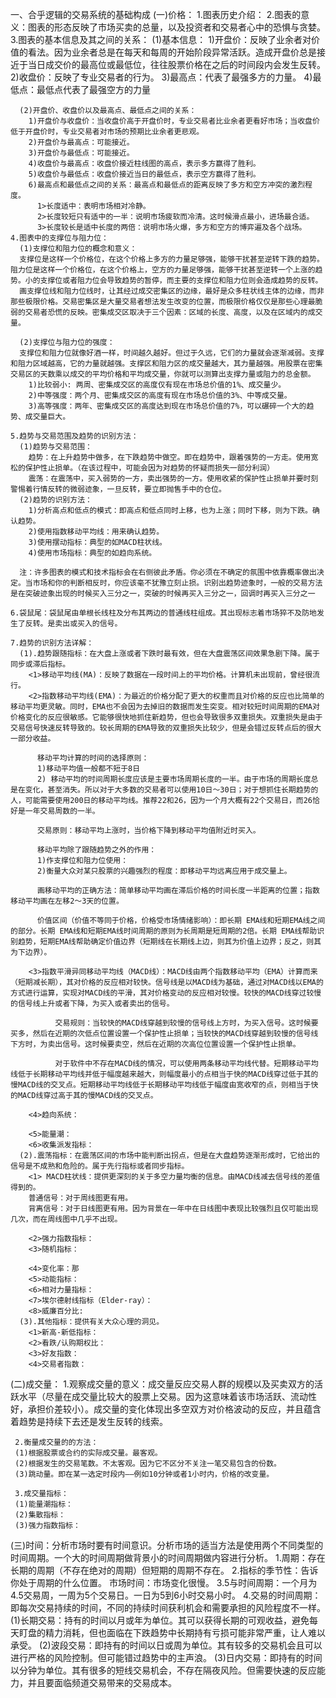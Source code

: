一、合乎逻辑的交易系统的基础构成
  (一)价格：
    1.图表历史介绍：
    2.图表的意义：图表的形态反映了市场买卖的总量，以及投资者和交易者心中的恐惧与贪婪。
    3.图表的基本信息及其之间的关系：
      (1)基本信息：
        1)开盘价：反映了业余者对价值的看法。因为业余者总是在每天和每周的开始阶段异常活跃。造成开盘价总是接近于当日成交价的最高位或最低位，往往股票价格在之后的时间段内会发生反转。
        2)收盘价：反映了专业交易者的行为。
        3)最高点：代表了最强多方的力量。
        4)最低点：最低点代表了最强空方的力量

      (2)开盘价、收盘价以及最高点、最低点之间的关系：
        1)开盘价与收盘价：当收盘价高于开盘价时，专业交易者比业余者更看好市场；当收盘价低于开盘价时，专业交易者对市场的预期比业余者更悲观。
        2)开盘价与最高点：可能接近。
        3)开盘价与最低点：可能接近。
        4)收盘价与最高点：收盘价接近柱线图的高点，表示多方赢得了胜利。
        5)收盘价与最低点：收盘价接近当日的最低点，表示空方赢得了胜利。
        6)最高点和最低点之间的关系：最高点和最低点的距离反映了多方和空方冲突的激烈程度。
          1>长度适中：表明市场相对冷静。
          2>长度较短只有适中的一半：说明市场疲软而冷清。这时候滑点最小，进场最合适。
          3>长度较长是适中长度的两倍：说明市场火爆，多方和空方的博弈遍及各个战场。
    4.图表中的支撑位与阻力位：
      (1)支撑位和阻力位的概念和意义：
      支撑位是这样一个价格位，在这个价格上多方的力量足够强，能够干扰甚至逆转下跌的趋势。阻力位是这样一个价格位，在这个价格上，空方的力量足够强，能够干扰甚至逆转一个上涨的趋势。小的支撑位或者阻力位会导致趋势的暂停，而主要的支撑位和阻力位则会造成趋势的反转。
      画支撑位线和阻力位线时，让其经过成交密集区的边缘，最好是众多柱状线主体的边缘，而非那些极限价格。交易密集区是大量交易者想法发生改变的位置，而极限价格仅仅是那些心理最脆弱的交易者恐慌的反映。密集成交区取决于三个因素：区域的长度、高度，以及在区域内的成交量。

      (2)支撑位与阻力位的强度：
      支撑位和阻力位就像好酒一样，时间越久越好。但过于久远，它们的力量就会逐渐减弱。支撑和阻力区域越高，它的力量就越强。支撑区和阻力区的成交量越大，其力量越强。用股票在密集交易区的天数乘以成交的平均价格和平均成交量，你就可以测算出支撑力量或阻力的总金额。
        1)比较弱小: 两周、密集成交区的高度仅有现在市场总价值的1%、成交量少。
        2)中等强度：两个月、密集成交区的高度有现在市场总价值的3%、中等成交量。
        3)高等强度：两年、密集成交区的高度达到现在市场总价值的7%，可以碾碎一个大的趋势、成交量巨大。

    5.趋势与交易范围及趋势的识别方法：
      (1)趋势与交易范围：
        趋势：在上升趋势中做多，在下跌趋势中做空。即在趋势中，跟着强势的一方走。使用宽松的保护性止损单。（在该过程中，可能会因为对趋势的怀疑而损失一部分利润）
        震荡：在震荡中，买入弱势的一方，卖出强势的一方。使用收紧的保护性止损单并要时刻警惕着行情反转的微弱迹象，一旦反转，要立即抛售手中的仓位。
      (2)趋势的识别方法：
        1)分析高点和低点的模式：即高点和低点同时上移，也为上涨；同时下移，则为下跌。确认趋势。
        2)使用指数移动平均线：用来确认趋势。
        3)使用摆动指标：典型的如MACD柱状线。
        4)使用市场指标：典型的如趋向系统。

      注：许多图表的模式和技术指标会在右侧彼此矛盾。你必须在不确定的氛围中依靠概率做出决定。当市场和你的判断相反时，你应该毫不犹豫立刻止损。识别出趋势迹象时，一般的交易方法是在突破迹象出现的时候买入三分之一，突破的时候再买入三分之一，回调时再买入三分之一

    6.袋鼠尾：袋鼠尾由单根长线柱及分布其两边的普通线柱组成。其出现标志着市场猝不及防地发生了反转。是卖出或买入的信号。

    7.趋势的识别方法详解：
      (1).趋势跟随指标：在大盘上涨或者下跌时最有效，但在大盘震荡区间效果急剧下降。属于同步或滞后指标。
        <1>移动平均线(MA)：反映了数据在一段时间上的平均价格。计算机未出现前，曾经很流行。
        <2>指数移动平均线(EMA)：为最近的价格分配了更大的权重而且对价格的反应也比简单的移动平均更灵敏。同时，EMA也不会因为去掉旧的数据而发生突变。相对较短时间周期的EMA对价格变化的反应很敏感。它能够很快地抓住新趋势，但也会导致很多双重损失。双重损失是由于交易信号快速反转导致的。较长周期的EMA导致的双重损失比较少，但是会错过反转点后的很大一部分收益。

          移动平均计算的时间的选择原则：
          1)移动平均值一般都不短于8日
          2) 移动平均的时间周期长度应该是主要市场周期长度的一半。由于市场的周期长度总是在变化，甚至消失。所以对于大多数的交易者可以使用10日～30日；对于想抓住长期趋势的人，可能需要使用200日的移动平均线。推荐22和26，因为一个月大概有22个交易日，而26恰好是一年交易周数的一半。

          交易原则：移动平均上涨时，当价格下降到移动平均值附近时买入。

          移动平均除了跟随趋势之外的作用：
          1)作支撑位和阻力位使用：
          2)衡量大众对某只股票的兴趣强烈的程度：即移动平均远离应用于成交量上。

          画移动平均的正确方法：简单移动平均画在滞后价格的时间长度一半距离的位置；指数移动平均画在左移2～3天的位置。

          价值区间（价值不等同于价格，价格受市场情绪影响）：即长期 EMA线和短期EMA线之间的部分。长期 EMA线和短期EMA线时间周期的原则为长周期是短周期的2倍。长期 EMA线帮助识别趋势，短期EMA线帮助确定价值边界（短期线在长期线上边，则其为价值上边界；反之，则其为下边界）。

        <3>指数平滑异同移动平均线（MACD线）：MACD线由两个指数移动平均（EMA）计算而来（短期减长期），其对价格的反应相对较快。信号线是以MACD线为基础，通过对MACD线以EMA的方式进行运算，实现对MACD线的平滑，其对价格变动的反应相对较慢。较快的MACD线穿过较慢的信号线上升或者下降，为买入或者卖出的信号。

              交易规则：当较快的MACD线穿越到较慢的信号线上方时，为买入信号。这时候要买多，然后在近期的次低点位置设置一个保护性止损单；当较快的MACD线穿越到较慢的信号线下方时，为卖出信号。这时候要卖空，然后在近期的次高位位置设置一个保护性止损单。

              对于软件中不存在MACD线的情况，可以使用两条移动平均线代替。短期移动平均线低于长期移动平均线并低于幅度越来越大，则幅度最小的点相当于快的MACD线穿过低于其的慢MACD线的交叉点。短期移动平均线低于长期移动平均线低于幅度由宽收窄的点，则相当于快的MACD线穿过高于其的慢MACD线的交叉点。

        <4>趋向系统：

        <5>能量潮：
        <6>收集派发指标：
      (2).震荡指标：在震荡区间的市场中能判断出拐点，但是在大盘趋势逐渐形成时，它给出的信号是不成熟和危险的。属于先行指标或者同步指标。
        <1> MACD柱状线：提供更深刻的关于多空力量均衡的信息。由MACD线减去信号线的差值得到的。
        普通信号：对于周线图更有用。
        背离信号：对于日线图更有用。因为背景在一年中在日线图中表现比较强烈且仅可能出现几次，而在周线图中几乎不出现。

        <2>强力指数指标：
        <3>随机指标：

        <4>变化率：那
        <5>动能指标：
        <6>相对力量指标：
        <7>埃尔德射线指标（Elder-ray）：
        <8>威廉百分比:
      (3).其他指标：提供有关大众心理的洞见。
        <1>新高-新低指标：
        <2>看跌/认购期权比：
        <3>好友指数：
        <4>交易者指数：

  (二)成交量：
     1.观察成交量的意义：成交量反应交易人群的规模以及买卖双方的活跃水平（尽量在成交量比较大的股票上交易。因为这意味着该市场活跃、流动性好，承担价差较小）。成交量的变化体现出多空双方对价格波动的反应，并且蕴含着趋势是持续下去还是发生反转的线索。

     2.衡量成交量的的方法：
     (1)根据股票或合约的实际成交量。最客观。
     (2)根据发生的交易笔数。不太客观。因为它不区分不关注一笔交易包含的份数。
     (3)跳动量。即在某一选定时段内——例如10分钟或者1小时内，价格的改变量。

     3.成交量指标：
     (1)能量潮指标：
     (2)集散指标：
     (3)强力指数指标：

  (三)时间：分析市场时要有时间意识。分析市场的适当方法是使用两个不同类型的时间周期。一个大的时间周期做背景小的时间周期做内容进行分析。
     1.周期：存在长期的周期（不存在绝对的周期）但短期的周期不存在。
     2.指标的季节性：告诉你处于周期的什么位置。
     市场时间：市场变化很慢。
     3.5与时间周期：一个月为4.5交易周，一周为5个交易日。一日为5到6小时交易小时。
     4.交易的时间周期：即每次交易持续的时间，不同的持续时间获利机会和需要承担的风险程度不一样。
     (1)长期交易：持有的时间以月或年为单位。其可以获得长期的可观收益，避免每天盯盘的精力消耗，但也面临在下跌趋势中长期持有亏损可能非常严重，让人难以承受。
     (2)波段交易：即持有的时间以日或周为单位。其有较多的交易机会且可以进行严格的风险控制。但可能错过趋势中的主声浪。
     (3)日内交易：即持有的时间以分钟为单位。其有很多的短线交易机会，不存在隔夜风险。但需要快速的反应能力，并且要面临频道交易带来的交易成本。
